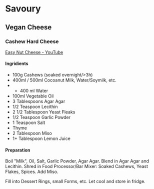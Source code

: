 # Savoury

## Vegan Cheese

### Cashew Hard Cheese

[Easy Nut Cheese - YouTube](https://www.youtube.com/watch?v=wfI-hT8-h58)

#### Ingridients

* 100g Cashews (soaked overnight/>3h)
* 400ml / 500ml Cocoanut Milk, Water/Soymilk, etc.
* + 400 ml Water
* 100ml Vegetable Oil 
* 3 Tablespoons Agar Agar
* 1/2 Teaspoon Lecithin
* 2 1/2 Tablespoon Yeast Fleaks
* 1/2 Teaspoon Garlic Powder
* 1 Teaspoon Salt
* Thyme
* 2 Tablespoon Miso
* 1+ Tablespoon Lemon Juice

#### Preparation

Boil "Milk", Oil, Salt, Garlic Powder, Agar Agar. Blend in Agar Agar and Lecithin. Shred in Food Processor/Bar Mixer: Soaked Cashews, Yeast Flakes, Spices. Add Miso.

Fill into Dessert Rings, small Forms, etc. Let cool and store in fridge.

